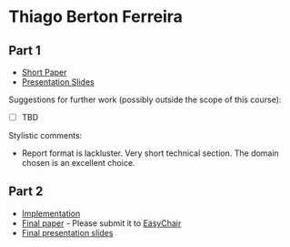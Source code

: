 # Thiago Berton Ferreira 

## Part 1

- [Short Paper](ferreira-proposal.pdf) <!-- You should rename these files-->
- [Presentation Slides](ferreira-presentation.pdf)

Suggestions for further work (possibly outside the scope of this course):

- [ ] TBD

Stylistic comments:

- Report format is lackluster. Very short technical section. The domain chosen is an excellent choice.

## Part 2

- [Implementation](#TBD)
- [Final paper](ferreira-paper.pdf) - Please submit it to [EasyChair](https://easychair.org/conferences/?conf=ap2021)
- [Final presentation slides](ferreira-final-presentation-slides.pdf)
